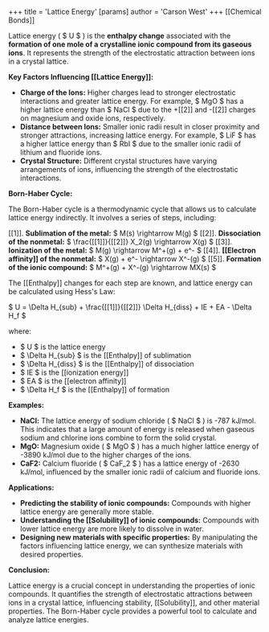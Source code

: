 +++
 title = 'Lattice Energy'
[params]
	author = 'Carson West'
+++
[[Chemical Bonds]]

Lattice energy ( $ U $ ) is the **enthalpy change** associated with the **formation of one mole of a crystalline ionic compound from its gaseous ions**. It represents the strength of the electrostatic attraction between ions in a crystal lattice.

**Key Factors Influencing [[Lattice Energy]]:**

* **Charge of the Ions:** Higher charges lead to stronger electrostatic interactions and greater lattice energy. For example,  $ MgO $  has a higher lattice energy than  $ NaCl $  due to the +[[2]] and -[[2]] charges on magnesium and oxide ions, respectively.
* **Distance between Ions:** Smaller ionic radii result in closer proximity and stronger attractions, increasing lattice energy. For example,  $ LiF $  has a higher lattice energy than  $ RbI $  due to the smaller ionic radii of lithium and fluoride ions.
* **Crystal Structure:** Different crystal structures have varying arrangements of ions, influencing the strength of the electrostatic interactions.

**Born-Haber Cycle:**

The Born-Haber cycle is a thermodynamic cycle that allows us to calculate lattice energy indirectly. It involves a series of steps, including:

[[1]]. **Sublimation of the metal:**  $ M(s) \rightarrow M(g) $ 
[[2]]. **Dissociation of the nonmetal:**  $ \frac{[[1]]}{[[2]]} X_2(g) \rightarrow X(g) $ 
[[3]]. **Ionization of the metal:**  $ M(g) \rightarrow M^+(g) + e^- $ 
[[4]]. **[[Electron affinity]] of the nonmetal:**  $ X(g) + e^- \rightarrow X^-(g) $ 
[[5]]. **Formation of the ionic compound:**  $ M^+(g) + X^-(g) \rightarrow MX(s) $ 

The [[Enthalpy]] changes for each step are known, and lattice energy can be calculated using Hess's Law:

 $ U = \Delta H_{sub} + \frac{[[1]]}{[[2]]} \Delta H_{diss} + IE + EA - \Delta H_f $ 

where:

*  $ U $  is the lattice energy
*  $ \Delta H_{sub} $  is the [[Enthalpy]] of sublimation
*  $ \Delta H_{diss} $  is the [[Enthalpy]] of dissociation
*  $ IE $  is the [[ionization energy]]
*  $ EA $  is the [[electron affinity]]
*  $ \Delta H_f $  is the [[Enthalpy]] of formation

**Examples:**

* **NaCl:** The lattice energy of sodium chloride ( $ NaCl $ ) is -787 kJ/mol. This indicates that a large amount of energy is released when gaseous sodium and chlorine ions combine to form the solid crystal.
* **MgO:** Magnesium oxide ( $ MgO $ ) has a much higher lattice energy of -3890 kJ/mol due to the higher charges of the ions.
* **CaF2:** Calcium fluoride ( $ CaF_2 $ ) has a lattice energy of -2630 kJ/mol, influenced by the smaller ionic radii of calcium and fluoride ions.

**Applications:**

* **Predicting the stability of ionic compounds:** Compounds with higher lattice energy are generally more stable.
* **Understanding the [[Solubility]] of ionic compounds:** Compounds with lower lattice energy are more likely to dissolve in water.
* **Designing new materials with specific properties:** By manipulating the factors influencing lattice energy, we can synthesize materials with desired properties.

**Conclusion:**

Lattice energy is a crucial concept in understanding the properties of ionic compounds. It quantifies the strength of electrostatic attractions between ions in a crystal lattice, influencing stability, [[Solubility]], and other material properties. The Born-Haber cycle provides a powerful tool to calculate and analyze lattice energies.
